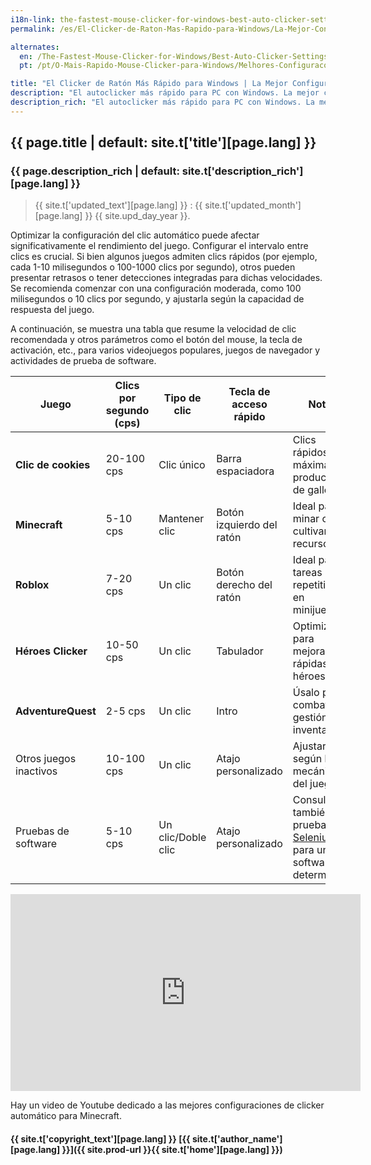 ```yaml
---
i18n-link: the-fastest-mouse-clicker-for-windows-best-auto-clicker-settings-for-popular-games
permalink: /es/El-Clicker-de-Raton-Mas-Rapido-para-Windows/La-Mejor-Configuracion-de-Clic-Automatico-para-Juegos-Populares/

alternates:
  en: /The-Fastest-Mouse-Clicker-for-Windows/Best-Auto-Clicker-Settings-for-Popular-Games/
  pt: /pt/O-Mais-Rapido-Mouse-Clicker-para-Windows/Melhores-Configuracoes-de-Auto-Clicker-para-Jogos-Populares/

title: "El Clicker de Ratón Más Rápido para Windows | La Mejor Configuración de Clic Automático para Juegos Populares"
description: "El autoclicker más rápido para PC con Windows. La mejor configuración de autoclicker para juegos populares: Minecraft, Roblox, pruebas de software..."
description_rich: "El autoclicker más rápido para PC con Windows. La mejor configuración de autoclicker para juegos populares: Minecraft, Roblox, pruebas de software..."
---
```


## {{ page.title | default: site.t['title'][page.lang] }}

### {{ page.description_rich | default: site.t['description_rich'][page.lang] }}

> {{ site.t['updated_text'][page.lang] }} : {{ site.t['updated_month'][page.lang] }} {{ site.upd_day_year }}.

Optimizar la configuración del clic automático puede afectar significativamente el rendimiento del juego. Configurar el intervalo entre clics es crucial.
Si bien algunos juegos admiten clics rápidos (por ejemplo, cada 1-10 milisegundos o 100-1000 clics por segundo), otros pueden presentar retrasos o tener detecciones integradas para dichas velocidades.
Se recomienda comenzar con una configuración moderada, como 100 milisegundos o 10 clics por segundo, y ajustarla según la capacidad de respuesta del juego.

A continuación, se muestra una tabla que resume la velocidad de clic recomendada y otros parámetros como el botón del mouse, la tecla de activación, etc., para varios videojuegos populares, juegos de navegador y actividades de prueba de software.

| Juego | Clics por segundo (cps) | Tipo de clic | Tecla de acceso rápido | Notas |
|----------------------|-------------------------|-----------------------|----------------------------------|--------------------------------------------------|
| **Clic de cookies** | 20-100 cps | Clic único | Barra espaciadora | Clics rápidos para máxima producción de galletas |
| **Minecraft** | 5-10 cps | Mantener clic | Botón izquierdo del ratón | Ideal para minar o cultivar recursos |
| **Roblox** | 7-20 cps | Un clic | Botón derecho del ratón | Ideal para tareas repetitivas en minijuegos |
| **Héroes Clicker** | 10-50 cps | Un clic | Tabulador | Optimizado para mejoras rápidas de héroes |
| **AdventureQuest** | 2-5 cps | Un clic | Intro | Úsalo para combate o gestión de inventario |
| Otros juegos inactivos | 10-100 cps | Un clic | Atajo personalizado | Ajustar según la mecánica del juego |
| Pruebas de software | 5-10 cps | Un clic/Doble clic | Atajo personalizado | Consulta también las pruebas de <a href="https://www.selenium.dev/" target="_blank">Selenium</a> para un software determinado |

<div class="video-container">
    <iframe 
        width="560" 
        height="315" 
        src="https://www.youtube.com/embed/ySC1SRaNE0g?rel=0&modestbranding=1" 
        title="La mejor configuración de clicker automático para Minecraft - El Clicker de Ratón Más Rápido para Windows" 
        frameborder="0" 
        allow="accelerometer; autoplay; clipboard-write; encrypted-media; gyroscope; picture-in-picture" 
        allowfullscreen
        loading="lazy" >
    </iframe>
</div>

Hay un video de Youtube dedicado a las mejores configuraciones de clicker automático para Minecraft.

#### {{ site.t['copyright_text'][page.lang] }} [{{ site.t['author_name'][page.lang] }}]({{ site.prod-url }}{{ site.t['home'][page.lang] }})
